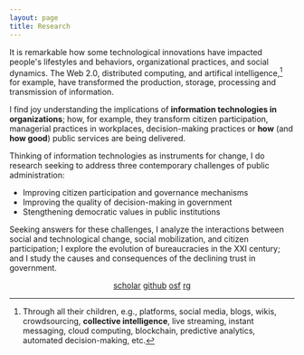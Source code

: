 ```yaml
---
layout: page
title: Research
---
```

<!-- ACADEMICONS>
<link rel="stylesheet" href="https://use.fontawesome.com/releases/v5.6.3/css/all.css" integrity="sha384-UHRtZLI+pbxtHCWp1t77Bi1L4ZtiqrqD80Kn4Z8NTSRyMA2Fd33n5dQ8lWUE00s/" crossorigin="anonymous"-->
<link rel="stylesheet" href="https://cdn.rawgit.com/jpswalsh/academicons/master/css/academicons.min.css">


<!--TEXT STARTS HERE-->
It is remarkable how some technological innovations have impacted people's lifestyles and behaviors, organizational practices, and social dynamics. The Web 2.0, distributed computing, and artifical intelligence,[^1] for example, have transformed the production, storage, processing and transmission of information.

I find joy understanding the implications of **information technologies in organizations**; how, for example, they transform citizen participation, managerial practices in workplaces, decision-making practices or **how** (and **how good**) public services are being delivered.

Thinking of information technologies as instruments for change, I do research seeking to address three contemporary challenges of public administration:

- Improving citizen participation and governance mechanisms
- Improving the quality of decision-making in government
- Stengthening democratic values in public institutions

Seeking answers for these challenges, I analyze the interactions between social and technological change, social mobilization, and citizen participation; I explore the evolution of bureaucracies in the XXI century; and I study the causes and consequences of the declining trust in government.

<!--TEXT ENDS HERE-->
<center>
<i class="ai ai-google-scholar ai"></i> <a href = "https://scholar.google.com/citations?user=ezE8rPkAAAAJ&hl=en">scholar</a>
<!--i class="ai ai-orcid ai"></i> <a href = "http://orcid.org/0000-0002-6125-5723">orcid</a-->
<i class="fab fa-github"></i> <a href = "https://github.com/crenteriam">github</a>
<i class="ai ai-osf ai"></i> <a href = "https://osf.io/9y7n4/">osf</a>
<i class="ai ai-researchgate ai"></i> <a href = "https://researchgate.net/profile/Cesar_Renteria">rg</a>

</center>

[^1]: Through all their children, e.g., platforms, social media, blogs, wikis, crowdsourcing, **collective intelligence**, live streaming, instant messaging, cloud computing, blockchain, predictive analytics, automated decision-making, etc.

<!--stackedit_data:
eyJoaXN0b3J5IjpbMjU2MTgxODY1LC0xMjQwNzU2MTY1XX0=
-->
